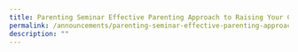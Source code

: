 ```yaml
---
title: Parenting Seminar Effective Parenting Approach to Raising Your Child!
permalink: /announcements/parenting-seminar-effective-parenting-approach-to-raising-your-child/
description: ""
---
```

